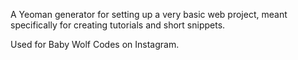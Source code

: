 A Yeoman generator for setting up a very basic web project, meant specifically
for creating tutorials and short snippets.

Used for Baby Wolf Codes on Instagram.